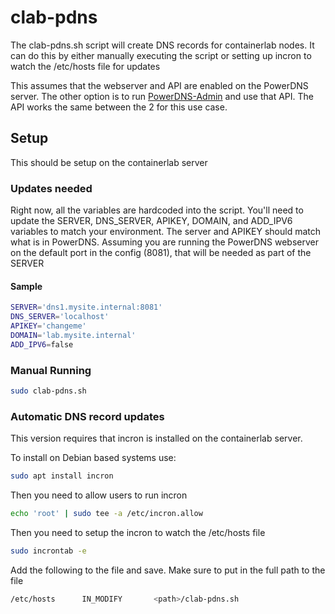 # clab-pdns

The clab-pdns.sh script will create DNS records for containerlab nodes. It can do this by either manually executing the script or setting up incron to watch the /etc/hosts file for updates

This assumes that the webserver and API are enabled on the PowerDNS server. The other option is to run [PowerDNS-Admin](https://github.com/ngoduykhanh/PowerDNS-Admin) and use that API. The API works the same between the 2 for this use case.

## Setup

This should be setup on the containerlab server

### Updates needed

Right now, all the variables are hardcoded into the script. You'll need to update the SERVER, DNS_SERVER, APIKEY, DOMAIN, and ADD_IPV6 variables to match your environment. The server and APIKEY should match what is in PowerDNS. Assuming you are running the PowerDNS webserver on the default port in the config (8081), that will be needed as part of the SERVER

#### Sample

```bash
SERVER='dns1.mysite.internal:8081'
DNS_SERVER='localhost'
APIKEY='changeme'
DOMAIN='lab.mysite.internal'
ADD_IPV6=false
```

### Manual Running

```bash
sudo clab-pdns.sh
```

### Automatic DNS record updates

This version requires that incron is installed on the containerlab server.

To install on Debian based systems use:

```bash
sudo apt install incron
```

Then you need to allow users to run incron

```bash
echo 'root' | sudo tee -a /etc/incron.allow
```

Then you need to setup the incron to watch the /etc/hosts file

```bash
sudo incrontab -e
```

Add the following to the file and save. Make sure to put in the full path to the file

```bash
/etc/hosts      IN_MODIFY       <path>/clab-pdns.sh
```
